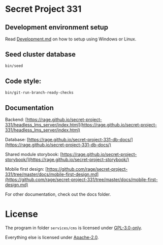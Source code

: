# Secret Project 331

## Development environment setup

Read [Development.md](https://github.com/rage/secret-project-331/blob/master/docs/Development.md) on how to setup using Windows or Linux.

## Seed cluster database

```sh
bin/seed
```

## Code style:

```bash
bin/git-run-branch-ready-checks
```

## Documentation

Backend: [https://rage.github.io/secret-project-331/headless_lms_server/index.html](https://rage.github.io/secret-project-331/headless_lms_server/index.html)

Database: [https://rage.github.io/secret-project-331-db-docs/](https://rage.github.io/secret-project-331-db-docs/)

Shared module storybook: [https://rage.github.io/secret-project-storybook/](https://rage.github.io/secret-project-storybook/)

Mobile first design: [https://github.com/rage/secret-project-331/tree/master/docs/mobile-first-design.md](https://github.com/rage/secret-project-331/tree/master/docs/mobile-first-design.md)

For other documentation, check out the docs folder.

# License

The program in folder `services/cms` is licensed under [GPL-3.0-only](LICENSE-SERVICES-CMS).

Everything else is licensed under [Apache-2.0](LICENSE).
